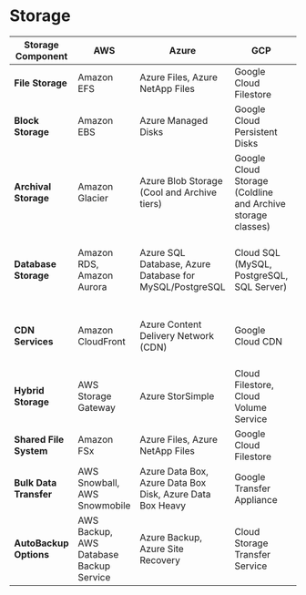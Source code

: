 # Storage 

| Storage Component        | AWS                               | Azure                                 | GCP                                 | OCI                                      |
|--------------------------|-----------------------------------|---------------------------------------|-------------------------------------|------------------------------------------|
| **File Storage**        | Amazon EFS                        | Azure Files, Azure NetApp Files       | Google Cloud Filestore              | OCI File Storage                          |
| **Block Storage**       | Amazon EBS                        | Azure Managed Disks                   | Google Cloud Persistent Disks       | OCI Block Storage                         |
| **Archival Storage**    | Amazon Glacier                    | Azure Blob Storage (Cool and Archive tiers) | Google Cloud Storage (Coldline and Archive storage classes) | OCI Archive Storage                      |
| **Database Storage**    | Amazon RDS, Amazon Aurora         | Azure SQL Database, Azure Database for MySQL/PostgreSQL | Cloud SQL (MySQL, PostgreSQL, SQL Server) | OCI Database Storage (for Oracle Database) |
| **CDN Services**        | Amazon CloudFront                 | Azure Content Delivery Network (CDN)   | Google Cloud CDN                     | OCI Content Delivery Network (CDN)       |
| **Hybrid Storage**      | AWS Storage Gateway               | Azure StorSimple                      | Cloud Filestore, Cloud Volume Service | Oracle Cloud Storage Gateway             |
| **Shared File System**  | Amazon FSx                        | Azure Files, Azure NetApp Files       | Google Cloud Filestore              | OCI File Storage Service                   |
| **Bulk Data Transfer**  | AWS Snowball, AWS Snowmobile      | Azure Data Box, Azure Data Box Disk, Azure Data Box Heavy | Google Transfer Appliance          | OCI Data Transfer Appliance               |
| **AutoBackup Options**  | AWS Backup, AWS Database Backup Service | Azure Backup, Azure Site Recovery  | Cloud Storage Transfer Service      | OCI Backup Service, OCI Database Backup |
